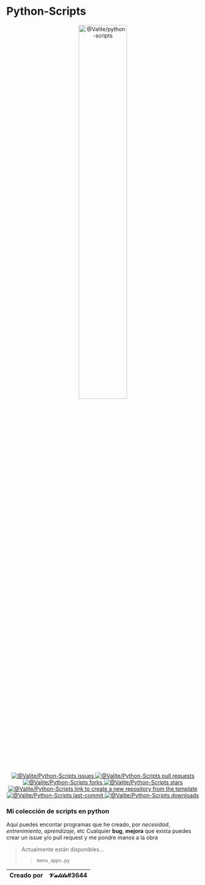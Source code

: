 # Python-Scripts

<p align="center">
  <a href="https://github.com/Valite/project-template/generate">
    <img width="50%" src="https://i.imgur.com/D1DBcRW.png" alt="@Valite/python-scripts">
  </a>
  <br>
  <a href="https://github.com/Valite/Python-Scripts/issues">
    <img src="https://img.shields.io/github/issues/Valite/python-scripts?color=0088ff&style=for-the-badge&logo=github" alt="@Valite/Python-Scripts issues"/>
  </a>
  <a href="https://github.com/Valite/Python-Scripts/pulls">
    <img src="https://img.shields.io/github/issues-pr/Valite/python-scripts?color=0088ff&style=for-the-badge&logo=github" alt="@Valite/Python-Scripts pull requests"/>
  </a>
  <a href="https://github.com/Valite/Python-Scripts/network/members">
    <img src="https://img.shields.io/github/forks/Valite/Python-Scripts?style=for-the-badge&color=0088ff&logo=github" alt="@Valite/Python-Scripts forks"/>
  </a>
   <a href="https://github.com/Valite/Python-Scripts">
    <img src="https://img.shields.io/github/stars/Valite/Python-Scripts?style=for-the-badge&color=0088ff&logo=github" alt="@Valite/Python-Scripts stars"/>
  </a>
  <a href="https://github.com/Valite/Python-Scripts/generate">
    <img src="https://img.shields.io/badge/use%20this-template-blue?logo=github-sponsors&style=for-the-badge&color=green" alt="@Valite/Python-Scripts link to create a new repository from the template">
  </a> 
  <a href="https://github.com/Valite/Python-Scripts">
    <img src="https://img.shields.io/github/last-commit/valite/Python-Scripts?style=for-the-badge" alt="@Valite/Python-Scripts last-commit"/>
  </a>
  <a href="https://github.com/Valite/Python-Scripts">
    <img src="https://img.shields.io/github/downloads/valite/python-scripts/total?style=for-the-badge" alt="@Valite/Python-Scripts downloads"/>
  </a>
</p>

### **Mi colección de scripts en python**

Aquí puedes encontar programas que he creado, por *necesidad*, *entrenimiento*, *aprendizaje*, etc
Cualquier **bug**, **mejora** que exista puedes crear un issue y/o pull request y me pondre manos a la obra

>Actualmente están disponibles...
>>`menu_apps.py`

| Creado por | 𝓥𝓪𝓵𝓲𝓽𝓮#3644 |
|--|--|
